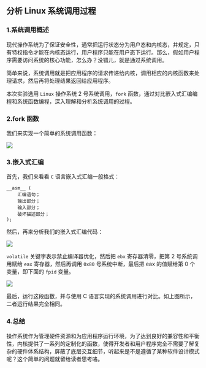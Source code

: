 ## 分析 Linux 系统调用过程

### 1.系统调用概述
现代操作系统为了保证安全性，通常把运行状态分为用户态和内核态，并规定，只有特权指令才能在内核态运行，用户程序只能在用户态下运行。那么，假如用户程序需要访问系统的核心功能，怎么办？没错儿，就是通过系统调用。

简单来说，系统调用就是把应用程序的请求传递给内核，调用相应的内核函数来处理请求，然后再将处理结果返回给应用程序。

本次实验选用 `Linux` 操作系统 2 号系统调用，`fork` 函数，通过对比嵌入式汇编编程和系统函数编程，深入理解和分析系统调用的过程。

### 2.fork 函数
我们来实现一个简单的系统调用函数：  

![](http://upload-images.jianshu.io/upload_images/1627862-b4c84bc056d43133.png?imageMogr2/auto-orient/strip%7CimageView2/2/w/1240)

### 3.嵌入式汇编
首先，我们来看看 `C` 语言嵌入式汇编一般格式：

```
__asm__ (
    汇编语句；
    输出部分；
    输入部分；
    破坏描述部分；
);
```  
然后，再来分析我们的嵌入式汇编代码：

![](http://upload-images.jianshu.io/upload_images/1627862-8a0075f0c0784251.png?imageMogr2/auto-orient/strip%7CimageView2/2/w/1240)

`volatile` 关键字表示禁止编译器优化，然后把 `ebx` 寄存器清零，把第 2 号系统调用赋给 `eax` 寄存器，然后再调用 `0x80` 号系统中断，最后把 eax 的值赋给第 0 个变量，即下面的 `fpid` 变量。

![](http://upload-images.jianshu.io/upload_images/1627862-92ff94ccb6b6dedb.png?imageMogr2/auto-orient/strip%7CimageView2/2/w/1240)

最后，运行这段函数，并与使用 C 语言实现的系统调用进行对比。如上图所示，二者运行结果完全相同。

### 4.总结
操作系统作为管理硬件资源和为应用程序运行环境，为了达到良好的兼容性和平衡性，内核提供了一系列的定制化的函数，使得开发者和用户程序完全不需要了解复杂的硬件体系结构，屏蔽了底层交互细节，听起来是不是遵循了某种软件设计模式呢？这个简单的问题就留给读者思考咯。
